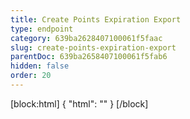 ```yaml
---
title: Create Points Expiration Export
type: endpoint
category: 639ba2628407100061f5faac
slug: create-points-expiration-export
parentDoc: 639ba2658407100061f5fab6
hidden: false
order: 20
---
```

[block:html]
{
  "html": "<style>\n.LanguagePicker-divider { \n  display: none; }\n</style>"
}
[/block]
